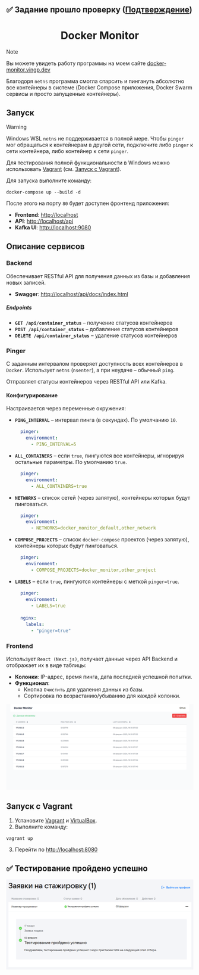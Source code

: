 ## ✅ Задание прошло проверку ([Подтверждение](#-тестирование-пройдено-успешно))

<p align="center">
    <h1 align="center">Docker Monitor</h1>
</p>

> [!NOTE]  
> Вы можете увидеть работу программы на моем сайте [docker-monitor.vingp.dev](https://docker-monitor.vingp.dev/)
>
> Благодоря `netns` программа смогла спарсить и пингануть абсолютно все контейнеры в системе (Docker Compose
> приложения, Docker Swarm сервисы и просто запущенные контейнеры).

## Запуск

> [!WARNING]
> Windows WSL `netns` не поддерживается в полной мере. Чтобы `pinger` мог обращаться к контейнерам в другой сети,
> подключите либо `pinger` к сети контейнера, либо контейнер к сети `pinger`.
>
> Для тестирования полной функциональности в Windows можно
> использовать [Vagrant](https://developer.hashicorp.com/vagrant/docs/installation) (см. [Запуск с Vagrant](#запуск-с-vagrant)).

Для запуска выполните команду:

```shell
docker-compose up --build -d
```

После этого на порту `80` будет доступен фронтенд приложения:

- **Frontend**: [http://localhost](http://localhost)
- **API**: [http://localhost/api](http://localhost/api/docs/index.html)
- **Kafka UI**: [http://localhost:9080](http://localhost:9080)

## Описание сервисов

### Backend

Обеспечивает RESTful API для получения данных из базы и добавления новых записей.

- **Swagger**: [http://localhost/api/docs/index.html](http://localhost/api/docs/index.html)

##### Endpoints

- **`GET /api/container_status`** – получение статусов контейнеров
- **`POST /api/container_status`** – добавление статусов контейнеров
- **`DELETE /api/container_status`** – удаление статусов контейнеров

### Pinger

С заданным интервалом проверяет доступность всех контейнеров в `Docker`. Использует `netns` (`nsenter`), а при неудаче –
обычный `ping`.

Отправляет статусы контейнеров через RESTful API или Kafka.

#### Конфигурирование

Настраивается через переменные окружения:

- **`PING_INTERVAL`** – интервал пинга (в секундах). По умолчанию `10`.

  ```yaml
    pinger:
      environment:
        - PING_INTERVAL=5
  ```

- **`ALL_CONTAINERS`** – если `true`, пингуются все контейнеры, игнорируя остальные параметры. По умолчанию `true`.

  ```yaml
    pinger:
      environment:
        - ALL_CONTAINERS=true
  ```

- **`NETWORKS`** – список сетей (через запятую), контейнеры которых будут пинговаться.

  ```yaml
    pinger:
      environment:
        - NETWORKS=docker_monitor_default,other_network
  ```

- **`COMPOSE_PROJECTS`** – список `docker-compose` проектов (через запятую), контейнеры которых будут пинговаться.

  ```yaml
    pinger:
      environment:
        - COMPOSE_PROJECTS=docker_monitor,other_project
  ```

- **`LABELS`** – если `true`, пингуются контейнеры с меткой `pinger=true`.

  ```yaml
    pinger:
      environment:
        - LABELS=true

    nginx:
      labels:
        - "pinger=true"
  ```

### Frontend

Использует `React (Next.js)`, получает данные через API Backend и отображает их в виде таблицы:

- **Колонки**: IP-адрес, время пинга, дата последней успешной попытки.
- **Функционал**:
    - Кнопка `Очистить` для удаления данных из базы.
    - Сортировка по возрастанию/убыванию для каждой колонки.

<p align="center">
    <img src="images/index_page.png" />
</p>

## Запуск с Vagrant

1. Установите [Vagrant](https://developer.hashicorp.com/vagrant/docs/installation)
   и [VirtualBox](https://www.virtualbox.org/wiki/Downloads).
2. Выполните команду:

```shell
vagrant up
```

3. Перейти по [http://localhost:8080](http://localhost:8080)

## ✅ Тестирование пройдено успешно

![Test](images/img.png)